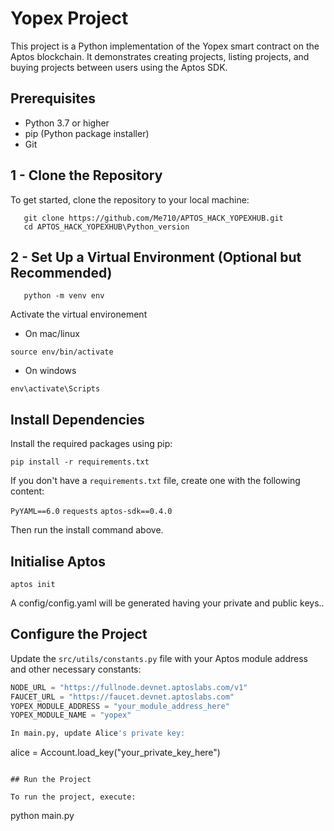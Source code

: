 # Yopex Project

This project is a Python implementation of the Yopex smart contract on the Aptos blockchain. It demonstrates creating projects, listing projects, and buying projects between users using the Aptos SDK.

## Prerequisites

- Python 3.7 or higher
- pip (Python package installer)
- Git

## 1 - Clone the Repository

To get started, clone the repository to your local machine:

```
   git clone https://github.com/Me710/APTOS_HACK_YOPEXHUB.git
   cd APTOS_HACK_YOPEXHUB\Python_version
```

## 2 - Set Up a Virtual Environment (Optional but Recommended)


```
   python -m venv env
```

Activate the virtual environement
- On mac/linux
```
source env/bin/activate
```
- On windows
```
env\activate\Scripts
```

## Install Dependencies

Install the required packages using pip:

```
pip install -r requirements.txt
```
If you don't have a `requirements.txt` file, create one with the following content:

`PyYAML==6.0`
`requests`
`aptos-sdk==0.4.0`

Then run the install command above.

## Initialise Aptos

```
aptos init
```
A config/config.yaml will be generated having your private and public keys..

## Configure the Project

Update the `src/utils/constants.py` file with your Aptos module address and other necessary constants:

```python
NODE_URL = "https://fullnode.devnet.aptoslabs.com/v1"
FAUCET_URL = "https://faucet.devnet.aptoslabs.com"
YOPEX_MODULE_ADDRESS = "your_module_address_here"
YOPEX_MODULE_NAME = "yopex"

In main.py, update Alice's private key:

```
alice = Account.load_key("your_private_key_here")

```

## Run the Project

To run the project, execute:

```
python main.py
```